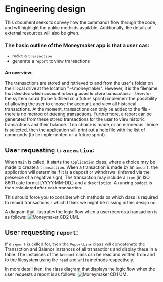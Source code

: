 # Engineering design

This document seeks to convey how the commands flow through the code, and will highlight the public methods available.
Additionally, the details of external resources will also be given.

### The basic outline of the Moneymaker app is that a user can:
- make a `transaction`
- generate a `report` to view transactions

#### An overview:
The transactions are stored and retrieved to and from the user's folder on their local drive at the location "~/.moneymaker". However, it is the filename that decides which account is being used to store transactions - therefor the system could (to be fulfilled on a future sprint) implement the possibility of allowing the user to choose the account, and view all historical transactions. At the moment, transactions can only be added to the file - there is no method of deleting transactions.  Furthermore, a report can be generated from these stored transactions for the user to view historic transactions and their balance. If no choice is made, or an erroneous choice is selected, then the application will print out a help file with the list of commands (to be implemented on a future sprint).

## User requesting `transaction`:
When `Main` is called, it starts the `Application` class, where a choice may be made to create a `transaction`. When a transaction is made by an `amount`, the application will determine if it is a deposit or withdrawal (inferred via the presence of a negative sign). The transaction may include a `time` (in ISO 8601 date format [YYYY-MM-DD]) and a `description`. A running `budget` is then calculated after each transaction.

This should force you to consider which methods on which class is required to record transactions - which I think we might be missing in this design no

A diagram that illustrates the logic flow when a user records a transaction is as follows:
![Moneymaker CD2 UML](moneymaker-CD2-v1.png "Moneymaker CD2 UML")

## User requesting `report`:

If a `report` is called for, then the `ReportLine` class will concatenate the Transaction and Balance instances of all transactions and display these in a table. The instances of the `Account` class can be read and written from and to the filesystem using the `read` and `write` methods respectively.

In more detail then, the class diagram that displays the logic flow when the user requests a report is as follows:
![Moneymaker CD1 UML](moneymaker-CD1-v1.png "Moneymaker CD1 UML")

